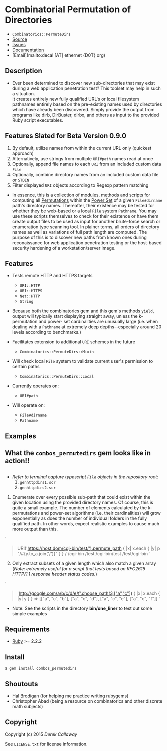 # **Combinatorial Permutation of Directories**

* `Combinatorics::PermuteDirs`
* [Source](https://github.com/decal/combos_permutedirs)
* [Issues](https://github.com/decal/combos_permutedirs/issues)
* [Documentation](http://rubydoc.info/gems/combos_permutedirs)
* [Email](mailto:decal [AT] ethernet {D0T} org)

## **Description**

* Ever been determined to discover new sub-directories that may exist during a
web application penetration test? This toolset may help in such a situation.  
It creates entirely new fully qualified URL's or local filesystem pathnames 
entirely based on the pre-existing names used by directories which have already
been discovered. Simply provide the output from programs like dirb, DirBuster, 
dirbx, and others as input to the provided Ruby script executables. 

## **Features Slated for Beta Version 0.9.0**
1. By default, utilize names from within the current URL only (quickest approach)
2. Alternatively, use strings from multiple `URI#path` names read at once
3. Optionally, append file names to each `URI` from an included custom data `File`
4. Optionally, combine directory names from an included custom data file or `STDIN`
5. Filter displayed `URI` objects according to Regexp pattern matching

* In essence, this is a collection of modules, methods and scripts for computing 
all [Permutations](http://en.wikipedia.org/wiki/Permutations) within the
[Power Set](https://en.wikipedia.org/wiki/Power_set) of a given `File#dirname` 
path's directory names. Thereafter, their existence may be tested for whether 
they be web-based or a local `File` system `Pathname`. You may use these scripts 
themselves to check for their existence or have them create output files to be 
used as input for another brute-force search or enumeration type scanning tool. 
In plainer terms, all orders of directory names as well as variations of full 
path length are computed. The purpose of this is to discover new paths from 
known ones during reconaissance for web application penetration testing or the 
host-based security hardening of a workstation/server image.

## **Features**

* Tests remote HTTP and HTTPS targets 
  * `URI::HTTP`
  * `URI::HTTPS`
  * `Net::HTTP`
  * `String`

* Because both the combinatorics gem and this gem's methods `yield`, output will
  typically start displaying straight away, unless the k-permutation and power-
  set cardinalities are unusually large (i.e. when dealing with a `Pathname` at 
  extremely deep depths--especially around 20 levels according to benchmarks.)

* Facilitates extension to additional `URI` schemes in the future
  * `Combinatorics::PermuteDirs::Mixin`
* Will check local `File` system to validate current user's permission to certain paths
  * `Combinatorics::PermuteDirs::Local`
* Currently operates on:
  * `URI#path`
* Will operate on:
  * `File#dirname`
  * `Pathname`

## **Examples**

##
## What the `combos_permutedirs` gem looks like in action!!
##

* _Refer to terminal capture typescript `File` objects in the repository root:_
  1. `genhttpdirs1.scr`
  2. `genhttpdirs2.scr`


1. Enumerate over every possible sub-path that could exist within the given 
location using the provided directory names. Of course, this is quite a
small example. The number of elements calculated by the k-permutations and 
power-set algorithms (i.e. their cardinalities) will grow exponentially as does
the number of individual folders in the fully qualified path. In other words,
expect realistic examples to cause much more output than this.

`
> URI('https://host.dom/cgi-bin/test/').permute_path { |x| x.each { |y| p "/#{y.to_a.join('/')}" } }
/
/cgi-bin
/test
/cgi-bin/test
/test/cgi-bin
`

2. Only extract subsets of a given length which also match a given array (_Note: extremely
useful for a script that tests based on RFC2616 HTTP/1.1 response header status codes._)

`
> 'http://google.com/a/b/c/d/e/f'.choose_path(3,["a","c"]) { |x| x.each { |y| y } }
=> [["a", "c", "b"], ["a", "c", "d"], ["a", "c", "e"], ["a", "c", "f"]]
`

* Note: See the scripts in the directory **bin/one_liner** to test out some simple examples

## Requirements

* [Ruby](http://www.ruby-lang.org/) >= 2.2.2

## Install

    $ gem install combos_permutedirs

## Shoutouts

* Hal Brodigan (for helping me practice writing rubygems)
* Christopher Abad (being a resource on combinatorics and other discrete math subjects)

## Copyright

Copyright (c) 2015 _Derek Callaway_

See `LICENSE.txt` for license information.

